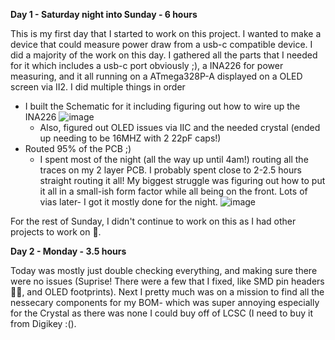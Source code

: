 **Day 1 - Saturday night into Sunday - 6 hours**

This is my first day that I started to work on this project. I wanted to make a device that could measure power draw from a usb-c compatible device. I did a majority of the work on this day. I gathered all the parts that I needed for it which includes a usb-c port obviously ;), a INA226 for power measuring, and it all running on a ATmega328P-A displayed on a OLED screen via II2. I did multiple things in order

- I built the Schematic for it including figuring out how to wire up the INA226 
	![image](https://github.com/user-attachments/assets/f7163909-1b2f-4002-9c7b-0d89f6d9c554)
	- Also, figured out OLED issues via IIC and the needed crystal (ended up needing to be 16MHZ with 2 22pF caps!)
- Routed 95% of the PCB ;)
	- I spent most of the night (all the way up until 4am!) routing all the traces on my 2 layer PCB. I probably spent close to 2-2.5 hours straight routing it all! My biggest struggle was figuring out how to put it all in a small-ish form factor while all being on the front. Lots of vias later- I got it mostly done for the night.
	![image](https://github.com/user-attachments/assets/6a02f0ba-caf6-4710-a3ec-714e458d5d5d)

For the rest of Sunday, I didn't continue to work on this as I had other projects to work on 👀. 

**Day 2 - Monday - 3.5 hours**

Today was mostly just double checking everything, and making sure there were no issues (Suprise! There were a few that I fixed, like SMD pin headers 🤦‍♂️, and OLED footprints). Next I pretty much was on a mission to find all the nessecary components for my BOM- which was super annoying especially for the Crystal as there was none I could buy off of LCSC (I need to buy it from Digikey :().
